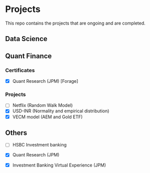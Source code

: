 # Projects

This repo contains the projects that are ongoing and are completed.

## Data Science



## Quant Finance

### Certificates
- [x] Quant Research (JPM) [Forage]

### Projects
- [ ] Netflix (Random Walk Model)
- [x] USD-INR (Normality and empirical distribution)
- [x] VECM model (AEM and Gold ETF)

## Others
- [ ] HSBC Investment banking
- [x] Quant Research (JPM)
- [x] Investment Banking Virtual Experience (JPM)

